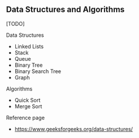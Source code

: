 Data Structures and Algorithms  
-------------------------------
[TODO]  

Data Structures
- Linked Lists
- Stack  
- Queue
- Binary Tree
- Binary Search Tree
- Graph

Algorithms
- Quick Sort
- Merge Sort

Reference page 
- https://www.geeksforgeeks.org/data-structures/  

